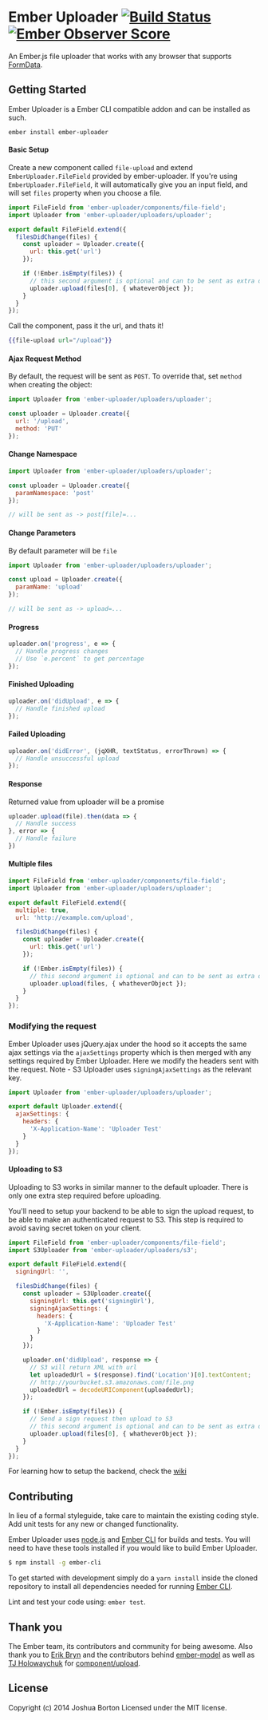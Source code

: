 # Ember Uploader [![Build Status](https://travis-ci.org/benefitcloud/ember-uploader.svg?branch=master)](https://travis-ci.org/benefitcloud/ember-uploader) [![Ember Observer Score](https://emberobserver.com/badges/ember-uploader.svg)](https://emberobserver.com/addons/ember-uploader)

An Ember.js file uploader that works with any browser that supports
[FormData](http://caniuse.com/#search=FormData).

## Getting Started

Ember Uploader is a Ember CLI compatible addon and can be installed as such.

```
ember install ember-uploader
```

#### Basic Setup
Create a new component called `file-upload` and extend `EmberUploader.FileField` provided by
ember-uploader. If you're using `EmberUploader.FileField`, it will
automatically give you an input field, and will set `files` property when you
choose a file.

```js
import FileField from 'ember-uploader/components/file-field';
import Uploader from 'ember-uploader/uploaders/uploader';

export default FileField.extend({
  filesDidChange(files) {
    const uploader = Uploader.create({
      url: this.get('url')
    });

    if (!Ember.isEmpty(files)) {
      // this second argument is optional and can to be sent as extra data with the upload
      uploader.upload(files[0], { whateverObject });
    }
  }
});
```

Call the component, pass it the url, and thats it!
```hbs
{{file-upload url="/upload"}}
```

#### Ajax Request Method
By default, the request will be sent as `POST`. To override that, set `method` when
creating the object:

```js
import Uploader from 'ember-uploader/uploaders/uploader';

const uploader = Uploader.create({
  url: '/upload',
  method: 'PUT'
});
```

#### Change Namespace

```js
import Uploader from 'ember-uploader/uploaders/uploader';

const uploader = Uploader.create({
  paramNamespace: 'post'
});

// will be sent as -> post[file]=...
```

#### Change Parameters
By default parameter will be `file`

```js
import Uploader from 'ember-uploader/uploaders/uploader';

const upload = Uploader.create({
  paramName: 'upload'
});

// will be sent as -> upload=...
```

#### Progress

```js
uploader.on('progress', e => {
  // Handle progress changes
  // Use `e.percent` to get percentage
});
```

#### Finished Uploading

```js
uploader.on('didUpload', e => {
  // Handle finished upload
});
```

#### Failed Uploading

```js
uploader.on('didError', (jqXHR, textStatus, errorThrown) => {
  // Handle unsuccessful upload
});
```

#### Response
Returned value from uploader will be a promise

```js
uploader.upload(file).then(data => {
  // Handle success
}, error => {
  // Handle failure
})
```

#### Multiple files
```js
import FileField from 'ember-uploader/components/file-field';
import Uploader from 'ember-uploader/uploaders/uploader';

export default FileField.extend({
  multiple: true,
  url: 'http://example.com/upload',

  filesDidChange(files) {
    const uploader = Uploader.create({
      url: this.get('url')
    });

    if (!Ember.isEmpty(files)) {
      // this second argument is optional and can to be sent as extra data with the upload
      uploader.upload(files, { whatheverObject });
    }
  }
});
```

### Modifying the request
Ember Uploader uses jQuery.ajax under the hood so it accepts the same
ajax settings via the `ajaxSettings` property which is then merged with any
settings required by Ember Uploader. Here we modify the headers sent with
the request. Note - S3 Uploader uses `signingAjaxSettings` as the relevant key.

```js
import Uploader from 'ember-uploader/uploaders/uploader';

export default Uploader.extend({
  ajaxSettings: {
    headers: {
      'X-Application-Name': 'Uploader Test'
    }
  }
});
```

#### Uploading to S3

Uploading to S3 works in similar manner to the default uploader. There is only
one extra step required before uploading.

You'll need to setup your backend to be able to sign the upload request, to be
able to make an authenticated request to S3. This step is required to avoid
saving secret token on your client.

```js
import FileField from 'ember-uploader/components/file-field';
import S3Uploader from 'ember-uploader/uploaders/s3';

export default FileField.extend({
  signingUrl: '',

  filesDidChange(files) {
    const uploader = S3Uploader.create({
      signingUrl: this.get('signingUrl'),
      signingAjaxSettings: {
        headers: {
          'X-Application-Name': 'Uploader Test'
        }
      }
    });

    uploader.on('didUpload', response => {
      // S3 will return XML with url
      let uploadedUrl = $(response).find('Location')[0].textContent;
      // http://yourbucket.s3.amazonaws.com/file.png
      uploadedUrl = decodeURIComponent(uploadedUrl);
    });

    if (!Ember.isEmpty(files)) {
      // Send a sign request then upload to S3
      // this second argument is optional and can to be sent as extra data with the upload
      uploader.upload(files[0], { whatheverObject });
    }
  }
});

```

For learning how to setup the backend, check the
[wiki](https://github.com/benefitcloud/ember-uploader/wiki/S3-Server-Setup)

## Contributing
In lieu of a formal styleguide, take care to maintain the existing coding
style. Add unit tests for any new or changed functionality.

Ember Uploader uses [node.js](http://nodejs.org) and
[Ember CLI](https://ember-cli.com/) for builds and tests. You will need to have
these tools installed if you would like to build Ember Uploader.

```sh
$ npm install -g ember-cli
```

To get started with development simply do a `yarn install` inside the cloned
repository to install all dependencies needed for running
[Ember CLI](http://www.ember-cli.com/).

Lint and test your code using: `ember test`.

## Thank you
The Ember team, its contributors and community for being awesome. Also thank
you to [Erik Bryn](http://twitter.com/ebryn) and the contributors behind
[ember-model](http://github.com/ebryn/ember-model) as well as
[TJ Holowaychuk](http://twitter.com/tjholowaychuk) for
[component/upload](http://github.com/component/upload).

## License
Copyright (c) 2014 Joshua Borton
Licensed under the MIT license.
